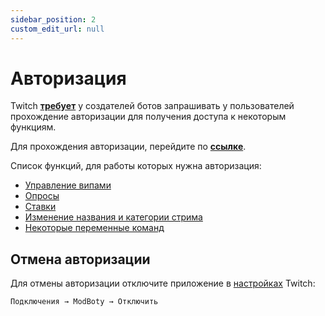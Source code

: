 ```yaml
---
sidebar_position: 2
custom_edit_url: null
---
```


# Авторизация


Twitch **[требует](https://dev.twitch.tv/docs/authentication#user-access-tokens)** у создателей ботов запрашивать у пользователей прохождение авторизации для получения доступа к некоторым функциям.

Для прохождения авторизации, перейдите по **[ссылке](https://modbot.relanit.com/auth)**.

Список функций, для работы которых нужна авторизация:
- [Управление випами](./vips.md)
- [Опросы](./polls.md)
- [Ставки](./predictions.md)
- [Изменение названия и категории стрима](./stream-info.md)
- [Некоторые переменные команд](./commands/variables.md)

## Отмена авторизации

Для отмены авторизации отключите приложение в [настройках](https://www.twitch.tv/settings/connections) Twitch:

`Подключения → ModBoty → Отключить`
